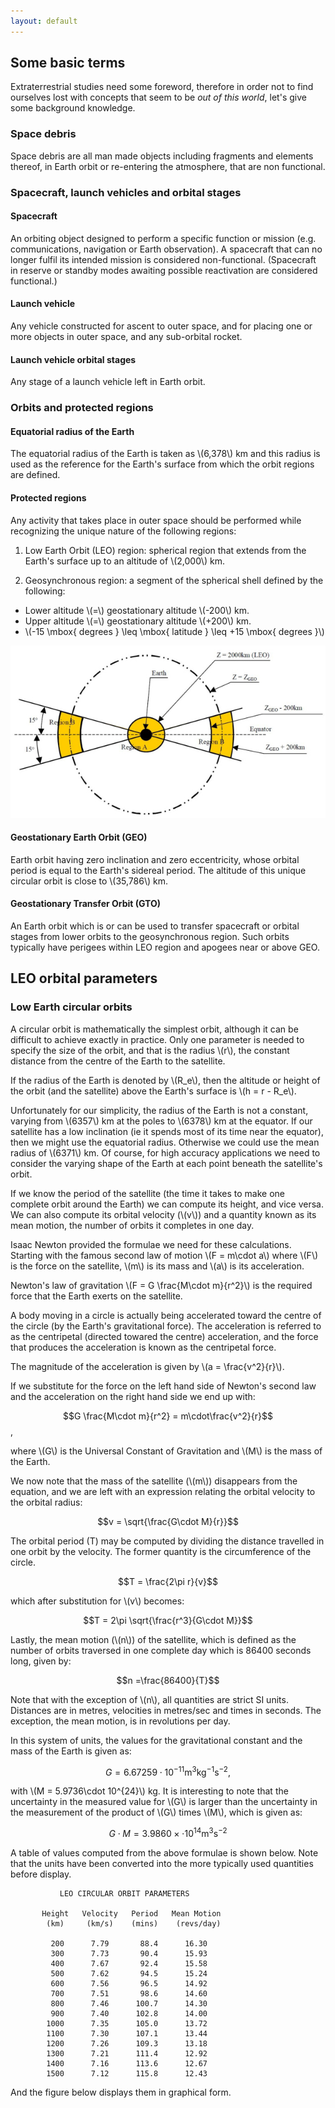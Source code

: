 ```yaml
---
layout: default
---
```


## Some basic terms

Extraterrestrial studies need some foreword, therefore in order not to find ourselves lost with concepts that seem to be *out of this world*, let's give some background knowledge.

### Space debris

Space debris are all man made objects including fragments and elements thereof, in Earth orbit or re-entering the atmosphere, that are non functional.

### Spacecraft, launch vehicles and orbital stages

#### Spacecraft
An orbiting object designed to perform a specific function or mission (e.g. communications, navigation or Earth observation).  A spacecraft that can no longer fulfil its intended mission is considered non-functional.  (Spacecraft in reserve or standby modes awaiting possible reactivation are considered functional.)  
#### Launch vehicle
Any vehicle constructed for ascent to outer space, and for placing one or more objects in outer space, and any sub-orbital rocket.
#### Launch vehicle orbital stages
Any stage of a launch vehicle left in Earth orbit.    
### Orbits and protected regions

#### Equatorial radius of the Earth

The equatorial radius of the Earth is taken as \\(6,378\\) km and this radius is used as the reference for the Earth's surface from which the orbit regions are defined.

#### Protected regions

Any activity that takes place in outer space should be performed while recognizing the unique nature of the following regions:

1. Low Earth Orbit (LEO) region: spherical region that extends from the Earth's surface up to an altitude of \\(2,000\\) km.

2. Geosynchronous region: a segment of the spherical shell defined by the following:
  - Lower altitude \\(=\\) geostationary altitude \\(-200\\) km.
  - Upper altitude \\(=\\) geostationary altitude \\(+200\\) km.
  - \\(-15 \mbox{ degrees }  \leq \mbox{ latitude } \leq +15 \mbox{ degrees }\\)

  <img class="centered" src="/assets/img/art/regions.jpg" />


#### Geostationary Earth Orbit (GEO)
Earth orbit having zero inclination and zero eccentricity, whose orbital period is equal to the Earth's sidereal period. The altitude of this unique circular orbit is close to \\(35,786\\) km.

#### Geostationary Transfer Orbit (GTO)
An Earth orbit which is or can be used to transfer spacecraft or orbital stages from lower orbits to the geosynchronous region.  Such orbits typically have perigees within LEO region and apogees near or above GEO.

## LEO orbital parameters

### Low Earth circular orbits

A circular orbit is mathematically the simplest orbit, although it can be difficult to achieve exactly in practice. Only one parameter is needed to specify the size of the orbit, and that is the radius \\(r\\), the constant distance from the centre of the Earth to the satellite.

If the radius of the Earth is denoted by \\(R\_e\\), then the altitude or height of the orbit (and the satellite) above the Earth's surface is \\(h = r - R\_e\\).

Unfortunately for our simplicity, the radius of the Earth is not a constant, varying from \\(6357\\) km at the poles to \\(6378\\) km at the equator. If our satellite has a low inclination (ie it spends most of its time near the equator), then we might use the equatorial radius. Otherwise we could use the mean radius of \\(6371\\) km. Of course, for high accuracy applications we need to consider the varying shape of the Earth at each point beneath the satellite's orbit.

If we know the period of the satellite (the time it takes to make one complete orbit around the Earth) we can compute its height, and vice versa. We can also compute its orbital velocity (\\(v\\)) and a quantity known as its mean motion, the number of orbits it completes in one day.

Isaac Newton provided the formulae we need for these calculations. Starting with the famous second law of motion \\(F = m\cdot a\\) where \\(F\\) is the force on the satellite, \\(m\\) is its mass and \\(a\\) is its acceleration.

Newton's law of gravitation \\(F = G \frac{M\cdot m}{r^2}\\) is the required force that the Earth exerts on the satellite.

A body moving in a circle is actually being accelerated toward the centre of the circle (by the Earth's gravitational force). The acceleration is referred to as the centripetal (directed towared the centre) acceleration, and the force that produces the acceleration is known as the centripetal force.

The magnitude of the acceleration is given by \\(a = \frac{v^2}{r}\\).

If we substitute for the force on the left hand side of Newton's second law and the acceleration on the right hand side we end up with:

$$G \frac{M\cdot m}{r^2} = m\cdot\frac{v^2}{r}$$,

where \\(G\\) is the Universal Constant of Gravitation and \\(M\\) is the mass of the Earth.

We now note that the mass of the satellite (\\(m\\)) disappears from the equation, and we are left with an expression relating the orbital velocity to the orbital radius:

$$v = \sqrt{\frac{G\cdot M}{r}}$$

The orbital period (T) may be computed by dividing the distance travelled in one orbit by the velocity. The former quantity is the circumference of the circle.

$$T = \frac{2\pi r}{v}$$

which after substitution for \\(v\\) becomes:

$$T = 2\pi \sqrt{\frac{r^3}{G\cdot M}}$$

Lastly, the mean motion (\\(n\\)) of the satellite, which is defined as the number of orbits traversed in one complete day which is 86400 seconds long, given by:

$$n =\frac{86400}{T}$$

Note that with the exception of \\(n\\), all quantities are strict SI units. Distances are in metres, velocities in metres/sec and times in seconds. The exception, the mean motion, is in revolutions per day.

In this system of units, the values for the gravitational constant and the mass of the Earth is given as:

$$G = 6.67259\cdot 10^{-11} \mbox{m}^3\mbox{kg}^{-1}\mbox{s}^{-2},$$

with \\(M = 5.9736\cdot 10^{24}\\) kg. It is interesting to note that the uncertainty in the measured value for \\(G\\) is larger than the uncertainty in the measurement of the product of \\(G\\) times \\(M\\), which is given as:

$$G\cdot M = 3.9860 \times \cdot 10^{14} \mbox{m}^3\mbox{s}^{-2}$$

A table of values computed from the above formulae is shown below. Note that the units have been converted into the more typically used quantities before display.

               LEO CIRCULAR ORBIT PARAMETERS

           Height   Velocity   Period   Mean Motion
            (km)     (km/s)    (mins)    (revs/day)

             200      7.79       88.4      16.30
             300      7.73       90.4      15.93
             400      7.67       92.4      15.58
             500      7.62       94.5      15.24
             600      7.56       96.5      14.92
             700      7.51       98.6      14.60
             800      7.46      100.7      14.30
             900      7.40      102.8      14.00
            1000      7.35      105.0      13.72
            1100      7.30      107.1      13.44
            1200      7.26      109.3      13.18
            1300      7.21      111.4      12.92
            1400      7.16      113.6      12.67
            1500      7.12      115.8      12.43

And the figure below displays them in graphical form.
